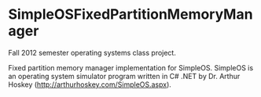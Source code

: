 SimpleOSFixedPartitionMemoryManager
===================================

Fall 2012 semester operating systems class project.

Fixed partition memory manager implementation for SimpleOS. SimpleOS is an operating system simulator program
written in C# .NET by Dr. Arthur Hoskey (http://arthurhoskey.com/SimpleOS.aspx).
